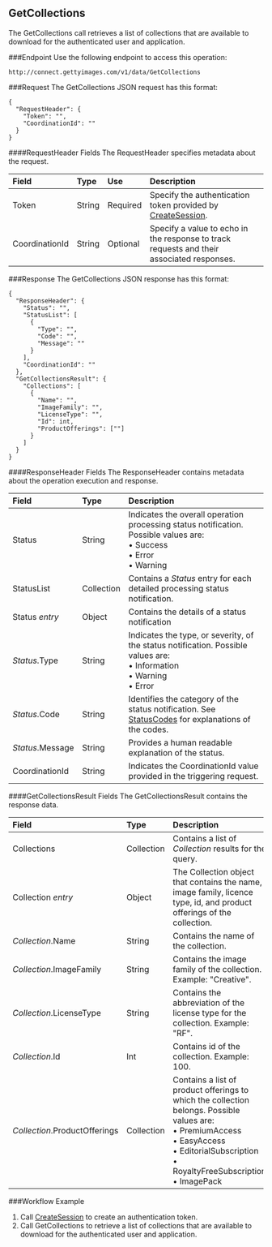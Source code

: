 GetCollections
-------------
The GetCollections call retrieves a list of collections that are available to download for the authenticated user and application.

###Endpoint
Use the following endpoint to access this operation:

	http://connect.gettyimages.com/v1/data/GetCollections


###Request
The GetCollections JSON request has this format:

	{
	  "RequestHeader": {
	    "Token": "",
	    "CoordinationId": ""
	  }
	}

####RequestHeader Fields
The RequestHeader specifies metadata about the request.

| Field          | Type        | Use          | Description                                                                               |
|:---------------|:------------|:-------------|:------------------------------------------------------------------------------------------|
| Token          | String      | Required     | Specify the authentication token provided by [CreateSession][].   | 
| CoordinationId | String      | Optional     | Specify a value to echo in the response to track requests and their associated responses. |

###Response
The GetCollections JSON response has this format:

	{
	  "ResponseHeader": {
	    "Status": "",
	    "StatusList": [
	      {
	        "Type": "",
	        "Code": "",
	        "Message": ""
	      }
	    ],
	    "CoordinationId": ""
	  },
	  "GetCollectionsResult": {
	    "Collections": [
		  {
		    "Name": "",
		    "ImageFamily": "",
		    "LicenseType": "",
		    "Id": int,
		    "ProductOfferings": [""]
		  }
	    ]
	  }
	}

####ResponseHeader Fields
The ResponseHeader contains metadata about the operation execution and response.

| Field            | Type        | Description                                                                                                                   |
|:-----------------|:------------|:------------------------------------------------------------------------------------------------------------------------------|
| Status           | String      | Indicates the overall operation processing status notification. Possible values are: <br>• Success <br>• Error <br>• Warning  | 
| StatusList       | Collection  | Contains a _Status_ entry for each detailed processing status notification.                                                   |
| Status _entry_   | Object      | Contains the details of a status notification                                                                                 |
| _Status_.Type    | String      | Indicates the type, or severity, of the status notification. Possible values are: <br>• Information <br>• Warning <br>• Error |
| _Status_.Code    | String      | Identifies the category of the status notification. See [StatusCodes][] for explanations of the codes.        				 |
| _Status_.Message | String      | Provides a human readable explanation of the status.                                                                          |
| CoordinationId   | String      | Indicates the CoordinationId value provided in the triggering request.                                                        |


####GetCollectionsResult Fields
The GetCollectionsResult contains the response data.

| Field                | Type        | Description																											 	 |
|:---------------------|:------------|:--------------------------------------------------------------------------------------------------------------------------|
| Collections	       	   | Collection  | Contains a list of _Collection_ results for the query.							                                             |
| Collection _entry_   		| Object	| The Collection object that contains the name, image family, licence type, id, and product offerings of the collection.  				 |
| _Collection_.Name	| String    | Contains the name of the collection. 															 |
| _Collection_.ImageFamily | String    | Contains the image family of the collection. Example: "Creative".    |
| _Collection_.LicenseType 	| String    | Contains the abbreviation of the license type for the collection. Example: "RF". 														 |
| _Collection_.Id 	| Int    | Contains id of the collection. Example: 100. 														 |
| _Collection_.ProductOfferings 	| Collection    | Contains a list of product offerings to which the collection belongs. Possible values are: <br>• PremiumAccess <br>• EasyAccess <br>• EditorialSubscription <br>• RoyaltyFreeSubscription <br>• ImagePack|


###Workflow Example
1. Call [CreateSession][] to create an authentication token.
2. Call GetCollections to retrieve a list of collections that are available to download for the authenticated user and application.

[StatusCodes]: ../../appendix/StatusCodes.md
[CreateCustomer]: ../account/CreateCustomer.md
[CreateSession]: ../session/CreateSession.md
[CreateApplicationSession]: ../session/CreateApplicationSession.md
[GetCountries]: ../data/GetCountries.md
[GetCollections]: ../data/GetCollections.md
[CreateLightboxItems]: ../lightbox/CreateLightboxItems.md
[DeleteLightboxItems]: ../lightbox/DeleteLightboxItems.md
[CreateLightbox]: ../lightbox/CreateLightbox.md
[DeleteLightbox]: ../lightbox/DeleteLightbox.md
[GetLightbox]: ../lightbox/GetLightbox.md
[GetLightboxHeaders]: ../lightbox/GetLightboxHeaders.md
[UpdateLightboxHeader]: ../lightbox/UpdateLightboxHeader.md
[CreateDownloadRequest]: ../download/CreateDownloadRequest.md
[GetImageDownloadAuthorizations]: ../download/GetImageDownloadAuthorizations.md
[GetLargestImageDownloadAuthorizations]: ../download/GetLargestImageDownloadAuthorizations.md
[GetEventDetails]: ../search/GetEventDetails.md
[GetImageDetails]: ../search/GetImageDetails.md
[SearchForImages]: ../search/SearchForImages.md
[SearchForVideos]: ../search/SearchForVideos.md


